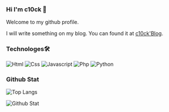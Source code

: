 ### Hi I'm c10ck 👋
Welcome to my github profile.

I will write something on my blog. You can found it at [c10ck'Blog](https://c10ck.github.io).
### Technologes🛠
![Html](https://img.shields.io/badge/Html-orange?style=flat-square&logo=html5&logoColor=white) ![Css](https://img.shields.io/badge/Css-yellow?style=flat-square&logo=css3&logoColor=white) ![Javascript](https://img.shields.io/badge/Javascript-yellow?style=flat-square&logo=javascript&logoColor=white) ![Php](https://img.shields.io/badge/Php-purple?style=flat-square&logo=php&logoColor=white) ![Python](https://img.shields.io/badge/Python-green?style=flat-square&logo=python&logoColor=white)
### Github Stat
![Top Langs](https://github-readme-stats-seven-psi-74.vercel.app/api/top-langs/?username=c10ck-p&count_private=true)

![Github Stat](https://github-readme-stats.vercel.app/api?username=c10ck-p&count_private=true)
